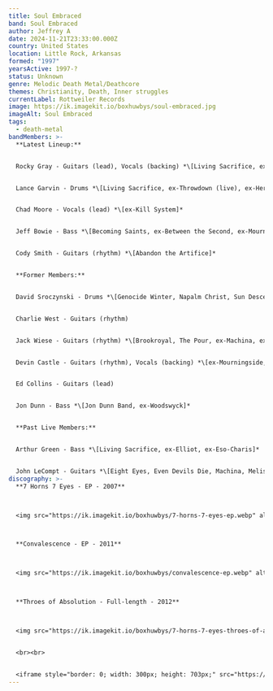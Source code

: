 ```yaml
---
title: Soul Embraced
band: Soul Embraced
author: Jeffrey A
date: 2024-11-21T23:33:00.000Z
country: United States
location: Little Rock, Arkansas
formed: "1997"
yearsActive: 1997-?
status: Unknown
genre: Melodic Death Metal/Deathcore
themes: Christianity, Death, Inner struggles
currentLabel: Rottweiler Records
image: https://ik.imagekit.io/boxhuwbys/soul-embraced.jpg
imageAlt: Soul Embraced
tags:
  - death-metal
bandMembers: >-
  **Latest Lineup:**


  Rocky Gray - Guitars (lead), Vocals (backing) *\[Living Sacrifice, ex-Shredded Corpse, Even Devils Die, Machina, Rocky Gray, ex-Bleeding Through (live), ex-3 for Sorrow, ex-Chalice, ex-Cryptic Memoirs, ex-Evanescence, ex-Fatal Thirteen, ex-Kill System, ex-Mourningside, ex-PainGod, ex-Project 86, ex-Seminal Death, ex-Sickshine, ex-Solus Deus, ex-The Burning, ex-We Are the Fallen, ex-The Killer and the Star (live)]*


  Lance Garvin - Drums *\[Living Sacrifice, ex-Throwdown (live), ex-Heroes Among Thieves, ex-Kill System, ex-The Blamed (live), ex-Zao (live)]*


  Chad Moore - Vocals (lead) *\[ex-Kill System]*


  Jeff Bowie - Bass *\[Becoming Saints, ex-Between the Second, ex-Mourningside]*


  Cody Smith - Guitars (rhythm) *\[Abandon the Artifice]*


  **Former Members:**


  David Sroczynski - Drums *\[Genocide Winter, Napalm Christ, Sun Descends Black, ex-Inner War, ex-Shredded Corpse, ex-Thy Pain, ex-Seminal Death]*


  Charlie West - Guitars (rhythm)


  Jack Wiese - Guitars (rhythm) *\[Brookroyal, The Pour, ex-Machina, ex-Mourningside, ex-MT, ex-The 5th Element]*


  Devin Castle - Guitars (rhythm), Vocals (backing) *\[ex-Mourningside, ex-Temper Effect]*


  Ed Collins - Guitars (lead)


  Jon Dunn - Bass *\[Jon Dunn Band, ex-Woodswyck]*


  **Past Live Members:**


  Arthur Green - Bass *\[Living Sacrifice, ex-Elliot, ex-Eso-Charis]*


  John LeCompt - Guitars *\[Eight Eyes, Even Devils Die, Machina, Melissa Martin Band, NoMara, ex-Evanescence, ex-Kill System, ex-Mindrage, ex-Mourningside, ex-We Are the Fallen]*
discography: >-
  **7 Horns 7 Eyes - EP - 2007**



  <img src="https://ik.imagekit.io/boxhuwbys/7-horns-7-eyes-ep.webp" alt="7 Horns 7 Eyes - EP cover" style="width:300px; height:auto;">



  **Convalescence - EP - 2011**



  <img src="https://ik.imagekit.io/boxhuwbys/convalescence-ep.webp" alt="7 Horns 7 Eyes -Convalescence - EP cover" style="width:300px; height:auto;">



  **Throes of Absolution - Full-length - 2012**



  <img src="https://ik.imagekit.io/boxhuwbys/7-horns-7-eyes-throes-of-absolution.webp" alt="7 Horns 7 Eyes - Throes of Absolution - Full-length cover" style="width:300px; height:auto;">


  <br><br>


  <iframe style="border: 0; width: 300px; height: 703px;" src="https://bandcamp.com/EmbeddedPlayer/album=3854027261/size=large/bgcol=333333/linkcol=0f91ff/transparent=true/" seamless><a href="https://basickrecords.bandcamp.com/album/throes-of-absolution">Throes Of Absolution by 7 HORNS 7 EYES</a></iframe>
---
```

